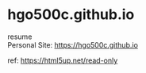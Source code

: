 # hgo500c.github.io
resume<br/>
Personal Site: https://hgo500c.github.io<br/>

ref: https://html5up.net/read-only
